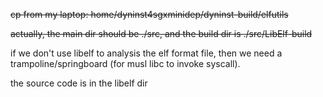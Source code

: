 ~~cp from my laptop: home/dyninst4sgxminidep/dyninst-build/elfutils~~

~~actually, the main dir should be ./src, and the build dir is ./src/LibElf-build~~

if we don't use libelf to analysis the elf format file, then we need a trampoline/springboard (for musl libc to invoke syscall).

the source code is in the libelf dir
